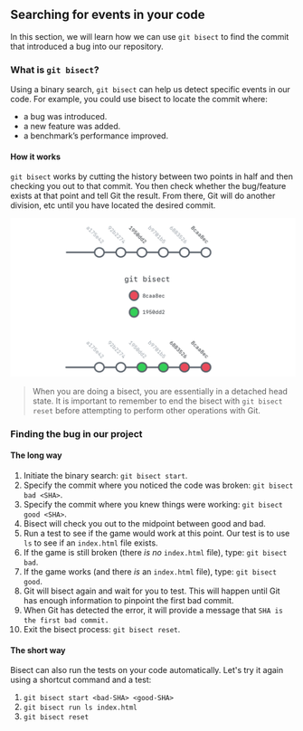 ## Searching for events in your code

In this section, we will learn how we can use `git bisect` to find the commit that introduced a bug into our repository.

### What is `git bisect`?

Using a binary search, `git bisect` can help us detect specific events in our code. For example, you could use bisect to locate the commit where:

- a bug was introduced.
- a new feature was added.
- a benchmark’s performance improved.

#### How it works

`git bisect` works by cutting the history between two points in half and then checking you out to that commit. You then check whether the bug/feature exists at that point and tell Git the result. From there, Git will do another division, etc until you have located the desired commit.

![Git Bisect](./img/git-bisect.png)

> When you are doing a bisect, you are essentially in a detached head state. It is important to remember to end the bisect with `git bisect reset` before attempting to perform other operations with Git.

### Finding the bug in our project

#### The long way

1. Initiate the binary search: `git bisect start`.
1. Specify the commit where you noticed the code was broken: `git bisect bad <SHA>`.
1. Specify the commit where you knew things were working: `git bisect good <SHA>`.
1. Bisect will check you out to the midpoint between good and bad.
1. Run a test to see if the game would work at this point. Our test is to use `ls` to see if an `index.html` file exists.
1. If the game is still broken (there *is no* `index.html` file), type: `git bisect bad`.
1. If the game works (and there *is* an `index.html` file), type: `git bisect good`.
1. Git will bisect again and wait for you to test. This will happen until Git has enough information to pinpoint the first bad commit.
1. When Git has detected the error, it will provide a message that `SHA is the first bad commit.`
1. Exit the bisect process: `git bisect reset`.

#### The short way

Bisect can also run the tests on your code automatically. Let's try it again using a shortcut command and a test:

1. `git bisect start <bad-SHA> <good-SHA>`
1. `git bisect run ls index.html`
1. `git bisect reset`
